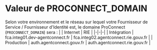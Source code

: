 # Valeur de PROCONNECT_DOMAIN

Selon votre environnement et le réseau sur lequel votre Fournisseur de Service / Fournisseur d'Identité est, le domaine ProConnect (`PROCONNECT_DOMAIN`) sera :
| | Internet | RIE |
|-|-|-|
| Intégration | fca.integ01.dev-agentconnect.fr | fca.integ02.agentconnect.rie.gouv.fr |
| Production | auth.agentconnect.gouv.fr | auth.agentconnect.rie.gouv.fr |
